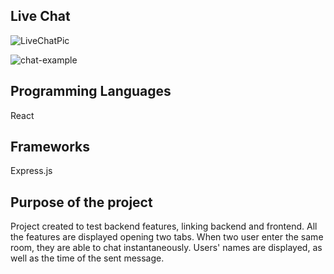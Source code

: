 ## Live Chat

![LiveChatPic](https://user-images.githubusercontent.com/91989821/148571298-81c100d0-583c-4ea5-ba5a-25464c1c09c0.png)

![chat-example](https://user-images.githubusercontent.com/91989821/148572043-9bd5d48f-06df-4753-a626-67bd6e85e9a6.png)


## Programming Languages

React

## Frameworks

Express.js

## Purpose of the project

Project created to test backend features, linking backend and frontend.
All the features are displayed opening two tabs.
When two user enter the same room, they are able to chat instantaneously. 
Users' names are displayed, as well as the time of the sent message.

